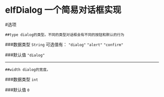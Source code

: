 elfDialog 一个简易对话框实现
==============================

#选项

`##type
dialog的类型。不同的类型对话框会有不同的按钮和默认的行为`

###数据类型
`String` 可选值有： `"dialog"` `"alert"` `"confirm"`

###默认值
`"dialog"`

----

`##width
dialog的宽度。`

###数据类型
`int`

###默认值
`0`

